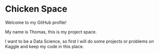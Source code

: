 # Chicken Space
Welcome to my GitHub profile!

My name is Thomas, this is my project space.

I want to be a Data Science, so first I will do some projects or problems on Kaggle and keep my code in this place.
